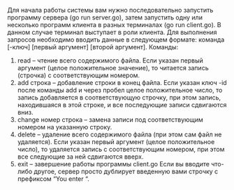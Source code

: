 Для начала работы системы вам нужно последовательно запустить программу сервера (go run server.go), затем запустить одну или несколько программ клиента в разных терминалах (go run client.go). 
В данном случае терминал выступает в роли клиента. Для выполнения запросов необходимо вводить данные в следующем формате: команда [-ключ] [первый аргумент] [второй аргумент].
Команды: 
1) read – чтение всего содержимого файла. Если указан первый аргумент (целое положительное значение), то читается запись (строчка) с соответствующим номером.
2) add строка – добавление строки в конец файла. Если указан ключ -id после команды add и через пробел целое положительное число, то запись добавляется в соответствующую строчку, при этом запись, находившаяся в этой строке, и все последующие записи сдвигаются вниз.
3) change номер строка – замена записи под соответствующим номером на указанную строку.
4) delete – удаление всего содержимого файла (при этом сам файл не удаляется). Если указан первый аргумент (целое положительное число), то удаляется запись с соответствующим номером, при этом все следующие за ней сдвигаются вверх.
5) exit – завершение работы программы client.go
	Если вы вводите что-либо другое, сервер просто дублирует введенную вами строчку с префиксом “You enter “.

